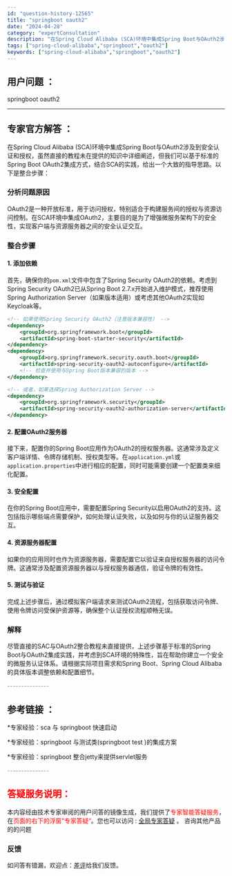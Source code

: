 ```yaml
---
id: "question-history-12565"
title: "springboot oauth2"
date: "2024-04-28"
category: "expertConsultation"
description: "在Spring Cloud Alibaba (SCA)环境中集成Spring Boot与OAuth2涉及到安全认证和授权，虽然直接的教程未在提供的知识中详细阐述，但我们可以基于标准的Spring Boot OAuth2集成方式，结合SCA的实践，给出一个大致的指导思路。以下是整合步骤：### 分析问"
tags: ["spring-cloud-alibaba","springboot","oauth2"]
keywords: ["spring-cloud-alibaba","springboot","oauth2"]
---
```


## 用户问题 ： 
 springboot oauth2  

---------------
## 专家官方解答 ：

在Spring Cloud Alibaba (SCA)环境中集成Spring Boot与OAuth2涉及到安全认证和授权，虽然直接的教程未在提供的知识中详细阐述，但我们可以基于标准的Spring Boot OAuth2集成方式，结合SCA的实践，给出一个大致的指导思路。以下是整合步骤：

### 分析问题原因
OAuth2是一种开放标准，用于访问授权，特别适合于构建服务间的授权与资源访问控制。在SCA环境中集成OAuth2，主要目的是为了增强微服务架构下的安全性，实现客户端与资源服务器之间的安全认证交互。

### 整合步骤

#### 1. 添加依赖
首先，确保你的`pom.xml`文件中包含了Spring Security OAuth2的依赖。考虑到Spring Security OAuth2已从Spring Boot 2.7.x开始进入维护模式，推荐使用Spring Authorization Server（如果版本适用）或考虑其他OAuth2实现如Keycloak等。

```xml
<!-- 如果使用Spring Security OAuth2（注意版本兼容性） -->
<dependency>
    <groupId>org.springframework.boot</groupId>
    <artifactId>spring-boot-starter-security</artifactId>
</dependency>
<dependency>
    <groupId>org.springframework.security.oauth.boot</groupId>
    <artifactId>spring-security-oauth2-autoconfigure</artifactId>
    <!-- 检查并使用与Spring Boot版本兼容的版本 -->
</dependency>

<!-- 或者，如果选择Spring Authorization Server -->
<dependency>
    <groupId>org.springframework.security</groupId>
    <artifactId>spring-security-oauth2-authorization-server</artifactId>
</dependency>
```

#### 2. 配置OAuth2服务器
接下来，配置你的Spring Boot应用作为OAuth2的授权服务器。这通常涉及定义客户端详情、令牌存储机制、授权类型等。在`application.yml`或`application.properties`中进行相应的配置，同时可能需要创建一个配置类来细化配置。

#### 3. 安全配置
在你的Spring Boot应用中，需要配置Spring Security以启用OAuth2的支持。这包括指示哪些端点需要保护，如何处理认证失败，以及如何与你的认证服务器交互。

#### 4. 资源服务器配置
如果你的应用同时也作为资源服务器，需要配置它以验证来自授权服务器的访问令牌。这通常涉及配置资源服务器以与授权服务器通信，验证令牌的有效性。

#### 5. 测试与验证
完成上述步骤后，通过模拟客户端请求来测试OAuth2流程，包括获取访问令牌、使用令牌访问受保护资源等，确保整个认证授权流程顺畅无误。

### 解释
尽管直接的SAC与OAuth2整合教程未直接提供，上述步骤基于标准的Spring Boot与OAuth2集成实践，并考虑到SCA环境的特殊性，旨在帮助你建立一个安全的微服务认证体系。请根据实际项目需求和Spring Boot、Spring Cloud Alibaba的具体版本调整依赖和配置细节。


<font color="#949494">---------------</font> 


## 参考链接 ：

*专家经验：sca 与 springboot 快速启动 
 
 *专家经验：springboot 与测试类(springboot test )的集成方案 
 
 *专家经验：springboot 整合jetty来提供servlet服务 


 <font color="#949494">---------------</font> 
 


## <font color="#FF0000">答疑服务说明：</font> 

本内容经由技术专家审阅的用户问答的镜像生成，我们提供了<font color="#FF0000">专家智能答疑服务</font>，在<font color="#FF0000">页面的右下的浮窗”专家答疑“</font>。您也可以访问 : [全局专家答疑](https://answer.opensource.alibaba.com/docs/intro) 。 咨询其他产品的的问题

### 反馈
如问答有错漏，欢迎点：[差评](https://ai.nacos.io/user/feedbackByEnhancerGradePOJOID?enhancerGradePOJOId=12658)给我们反馈。
